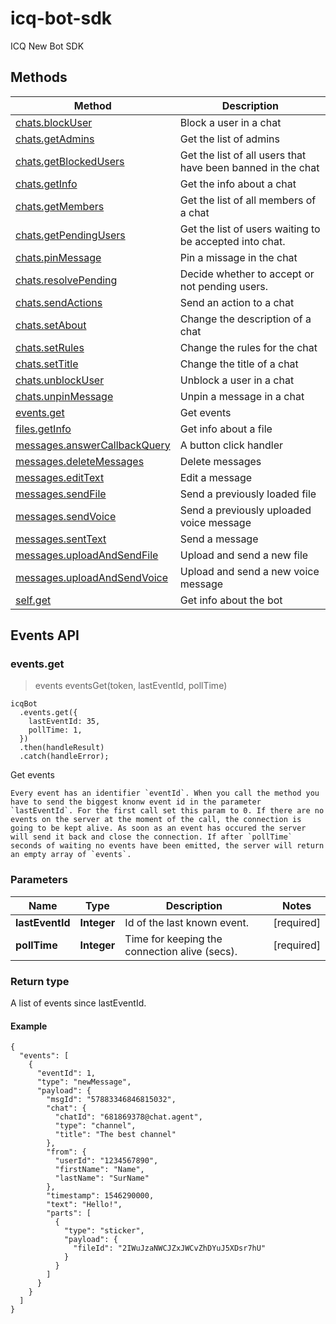 # icq-bot-sdk
ICQ New Bot SDK

## Methods
Method | Description
------------ | -------------
[chats.blockUser](#chatsblockuser) | Block a user in a chat
[chats.getAdmins](#chatsgetadmins) | Get the list of admins
[chats.getBlockedUsers](#chatsgetblockedusers) | Get the list of all users that have been banned in the chat
[chats.getInfo](#chatsgetinfo) | Get the info about a chat
[chats.getMembers](#chatsgetmembers) | Get the list of all members of a chat
[chats.getPendingUsers](#chatsgetpendingusers) | Get the list of users waiting to be accepted into chat.
[chats.pinMessage](#chatspinmessage) | Pin a missage in the chat
[chats.resolvePending](#chatsresolvepending) | Decide whether to accept or not pending users.
[chats.sendActions](#chatssendactions) | Send an action to a chat
[chats.setAbout](#chatssetabout) | Change the description of a chat
[chats.setRules](#chatssetrules) | Change the rules for the chat
[chats.setTitle](#chatssettitle) | Change the title of a chat
[chats.unblockUser](#chatsunblockuser) | Unblock a user in a chat
[chats.unpinMessage](#chatsunpinmessage) | Unpin a message in a chat
[events.get](#eventsget) | Get events
[files.getInfo](#filesgetinfo) | Get info about a file
[messages.answerCallbackQuery](#messagesanswercallbackquery) | A button click handler
[messages.deleteMessages](#messagesdeletemessages) | Delete messages
[messages.editText](#messagesedittext) | Edit a message
[messages.sendFile](#messagessendfile) | Send a previously loaded file
[messages.sendVoice](#messagessendvoice) | Send a previously uploaded voice message
[messages.sentText](#messagessenttext) | Send a message
[messages.uploadAndSendFile](#messagesuploadandsendfile) | Upload and send a new file
[messages.uploadAndSendVoice](#messagesuploadandsendvoice) | Upload and send a new voice message
[self.get](#selfget) | Get info about the bot

## Events API
<a name="eventsGet"></a>
### **events.get**
> events eventsGet(token, lastEventId, pollTime)
```
icqBot
  .events.get({
    lastEventId: 35,
    pollTime: 1,
  })
  .then(handleResult)
  .catch(handleError);
```
Get events

    Every event has an identifier `eventId`. When you call the method you have to send the biggest knonw event id in the parameter `lastEventId`. For the first call set this param to 0. If there are no events on the server at the moment of the call, the connection is going to be kept alive. As soon as an event has occured the server will send it back and close the connection. If after `pollTime` seconds of waiting no events have been emitted, the server will return an empty array of `events`.

### Parameters

Name | Type | Description  | Notes
------------- | ------------- | ------------- | -------------
 **lastEventId** | **Integer**| Id of the last known event. | [required]
 **pollTime** | **Integer**| Time for keeping the connection alive (secs). | [required]

### Return type
A list of events since lastEventId.
#### Example
```
{
  "events": [
    {
      "eventId": 1,
      "type": "newMessage",
      "payload": {
        "msgId": "57883346846815032",
        "chat": {
          "chatId": "681869378@chat.agent",
          "type": "channel",
          "title": "The best channel"
        },
        "from": {
          "userId": "1234567890",
          "firstName": "Name",
          "lastName": "SurName"
        },
        "timestamp": 1546290000,
        "text": "Hello!",
        "parts": [
          {
            "type": "sticker",
            "payload": {
              "fileId": "2IWuJzaNWCJZxJWCvZhDYuJ5XDsr7hU"
            }
          }
        ]
      }
    }
  ]
}
```
